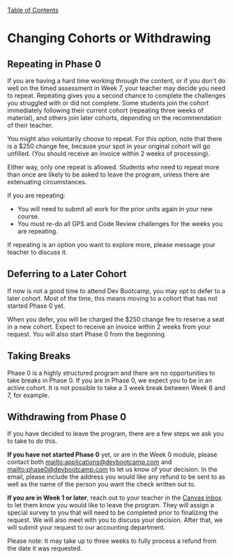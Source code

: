 [Table of Contents](README.md)

# Changing Cohorts or Withdrawing

## Repeating in Phase 0

If you are having a hard time working through the content, or if you don't do well on the timed assessment in Week 7, your teacher may decide you need to repeat. Repeating gives you a second chance to complete the challenges you struggled with or did not complete. Some students join the cohort immediately following their current cohort (repeating three weeks of material), and others join later cohorts, depending on the recommendation of their teacher.

You might also voluntarily choose to repeat. For this option, note that there is a $250 change fee, because your spot in your original cohort will go unfilled. (You should receive an invoice within 2 weeks of processing).

Either way, only one repeat is allowed. Students who need to repeat more than once are likely to be asked to leave the program, unless there are extenuating circumstances.

If you are repeating:

* You will need to submit all work for the prior units again in your new course.
* You must re-do all GPS and Code Review challenges for the weeks you are repeating.

If repeating is an option you want to explore more, please message your teacher to discuss it.

## Deferring to a Later Cohort

If now is not a good time to attend Dev Bootcamp, you may opt to defer to a later cohort. Most of the time, this means moving to a cohort that has not started Phase 0 yet.

When you defer, you will be charged the $250 change fee to reserve a seat in a new cohort. Expect to receive an invoice within 2 weeks from your request. You will also start Phase 0 from the beginning.

## Taking Breaks

Phase 0 is a highly structured program and there are no opportunities to take breaks in Phase 0. If you are in Phase 0, we expect you to be in an active cohort. It is not possible to take a 3 week break between Week 6 and 7, for example.

## Withdrawing from Phase 0

If you have decided to leave the program, there are a few steps we ask you to take to do this.

**If you have not started Phase 0** yet, or are in the Week 0 module, please contact both <mailto:applications@devbootcamp.com> and <mailto:phase0@devbootcamp.com> to let us know of your decision. In the email, please include the address you would like any refund to be sent to as well as the name of the person you want the check written out to.

**If you are in Week 1 or later**, reach out to your teacher in the [Canvas inbox](https://devbootcamp.instructure.com) to let them know you would like to leave the program. They will assign a special survey to you that will need to be completed prior to finalizing the request. We will also meet with you to discuss your decision. After that, we will submit your request to our accounting department.

Please note: It may take up to three weeks to fully process a refund from the date it was requested.

